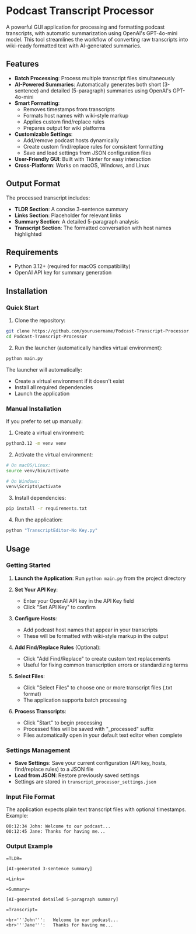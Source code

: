 # Podcast Transcript Processor

A powerful GUI application for processing and formatting podcast transcripts, with automatic summarization using OpenAI's GPT-4o-mini model. This tool streamlines the workflow of converting raw transcripts into wiki-ready formatted text with AI-generated summaries.

## Features

- **Batch Processing**: Process multiple transcript files simultaneously
- **AI-Powered Summaries**: Automatically generates both short (3-sentence) and detailed (5-paragraph) summaries using OpenAI's GPT-4o-mini
- **Smart Formatting**:
  - Removes timestamps from transcripts
  - Formats host names with wiki-style markup
  - Applies custom find/replace rules
  - Prepares output for wiki platforms
- **Customizable Settings**:
  - Add/remove podcast hosts dynamically
  - Create custom find/replace rules for consistent formatting
  - Save and load settings from JSON configuration files
- **User-Friendly GUI**: Built with Tkinter for easy interaction
- **Cross-Platform**: Works on macOS, Windows, and Linux

## Output Format

The processed transcript includes:

- **TLDR Section**: A concise 3-sentence summary
- **Links Section**: Placeholder for relevant links
- **Summary Section**: A detailed 5-paragraph analysis
- **Transcript Section**: The formatted conversation with host names highlighted

## Requirements

- Python 3.12+ (required for macOS compatibility)
- OpenAI API key for summary generation

## Installation

### Quick Start

1. Clone the repository:

```bash
git clone https://github.com/yourusername/Podcast-Transcript-Processor.git
cd Podcast-Transcript-Processor
```

2. Run the launcher (automatically handles virtual environment):

```bash
python main.py
```

The launcher will automatically:

- Create a virtual environment if it doesn't exist
- Install all required dependencies
- Launch the application

### Manual Installation

If you prefer to set up manually:

1. Create a virtual environment:

```bash
python3.12 -m venv venv
```

2. Activate the virtual environment:

```bash
# On macOS/Linux:
source venv/bin/activate

# On Windows:
venv\Scripts\activate
```

3. Install dependencies:

```bash
pip install -r requirements.txt
```

4. Run the application:

```bash
python "TranscriptEditor-No Key.py"
```

## Usage

### Getting Started

1. **Launch the Application**: Run `python main.py` from the project directory

2. **Set Your API Key**:

   - Enter your OpenAI API key in the API Key field
   - Click "Set API Key" to confirm

3. **Configure Hosts**:

   - Add podcast host names that appear in your transcripts
   - These will be formatted with wiki-style markup in the output

4. **Add Find/Replace Rules** (Optional):

   - Click "Add Find/Replace" to create custom text replacements
   - Useful for fixing common transcription errors or standardizing terms

5. **Select Files**:

   - Click "Select Files" to choose one or more transcript files (.txt format)
   - The application supports batch processing

6. **Process Transcripts**:
   - Click "Start" to begin processing
   - Processed files will be saved with "\_processed" suffix
   - Files automatically open in your default text editor when complete

### Settings Management

- **Save Settings**: Save your current configuration (API key, hosts, find/replace rules) to a JSON file
- **Load from JSON**: Restore previously saved settings
- Settings are stored in `transcript_processor_settings.json`

### Input File Format

The application expects plain text transcript files with optional timestamps. Example:

```
00:12:34 John: Welcome to our podcast...
00:12:45 Jane: Thanks for having me...
```

### Output Example

```
=TLDR=

[AI-generated 3-sentence summary]

=Links=

=Summary=

[AI-generated detailed 5-paragraph summary]

=Transcript=

<br>'''John''':   Welcome to our podcast...
<br>'''Jane''':   Thanks for having me...
```
